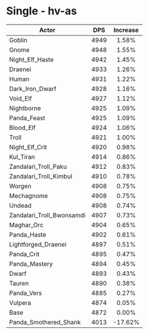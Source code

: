 # Single - hv-as
| Actor | DPS | Increase |
|---|:---:|:---:|
|Goblin|4949|1.58%|
|Gnome|4948|1.55%|
|Night_Elf_Haste|4942|1.45%|
|Draenei|4933|1.26%|
|Human|4931|1.22%|
|Dark_Iron_Dwarf|4928|1.16%|
|Void_Elf|4927|1.12%|
|Nightborne|4925|1.09%|
|Panda_Feast|4925|1.09%|
|Blood_Elf|4924|1.06%|
|Troll|4921|1.00%|
|Night_Elf_Crit|4920|0.98%|
|Kul_Tiran|4914|0.86%|
|Zandalari_Troll_Paku|4912|0.83%|
|Zandalari_Troll_Kimbul|4910|0.78%|
|Worgen|4908|0.75%|
|Mechagnome|4908|0.75%|
|Undead|4908|0.74%|
|Zandalari_Troll_Bwonsamdi|4907|0.73%|
|Maghar_Orc|4904|0.65%|
|Panda_Haste|4902|0.61%|
|Lightforged_Draenei|4897|0.51%|
|Panda_Crit|4895|0.47%|
|Panda_Mastery|4894|0.45%|
|Dwarf|4893|0.43%|
|Tauren|4890|0.38%|
|Panda_Vers|4885|0.27%|
|Vulpera|4874|0.05%|
|Base|4872|0.00%|
|Panda_Smothered_Shank|4013|-17.62%|
